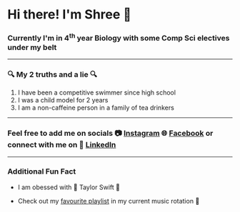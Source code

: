 # Hi there! I'm **Shree** :wave:

### Currently I'm in 4<sup>th</sup> year Biology with some Comp Sci electives under my belt 

---

### :mag: My 2 truths and a lie :mag: 

1. I have been a competitive swimmer since high school
2. I was a child model for 2 years 
3. I am a non-caffeine person in a family of tea drinkers 

---

### Feel free to add me on socials :camera: [Instagram](https://www.instagram.com/qrshree_/) :globe_with_meridians: [Facebook](https://www.facebook.com/profile.php?id=100010977881488&mibextid=LQQJ4d) or connect with me on :briefcase: [LinkedIn](https://www.linkedin.com/in/shree-dey/) 

---

### Additional Fun Fact 

- I am obessed with :guitar: Taylor Swift :guitar:

- Check out my [favourite playlist](https://open.spotify.com/playlist/2VUZe0qm0cpT1T3LrWfoFV?si=cb1c481ccbff4302) in my current music rotation :musical_score:
